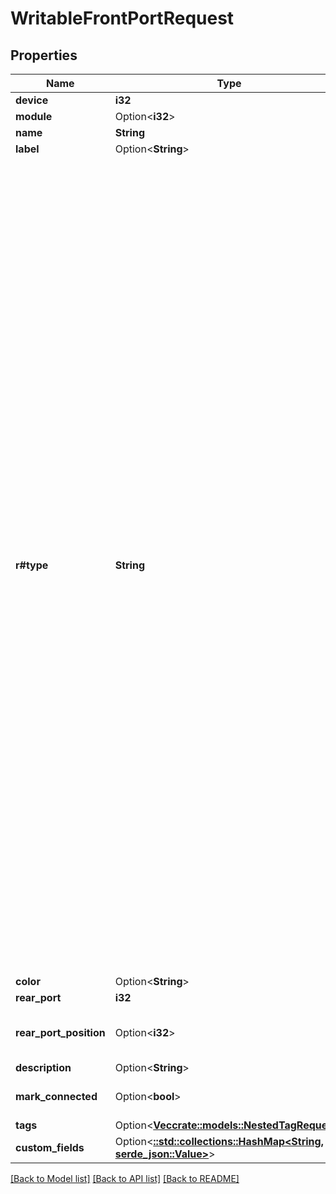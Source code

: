 # WritableFrontPortRequest

## Properties

Name | Type | Description | Notes
------------ | ------------- | ------------- | -------------
**device** | **i32** |  | 
**module** | Option<**i32**> |  | [optional]
**name** | **String** |  | 
**label** | Option<**String**> | Physical label | [optional]
**r#type** | **String** | * `8p8c` - 8P8C * `8p6c` - 8P6C * `8p4c` - 8P4C * `8p2c` - 8P2C * `6p6c` - 6P6C * `6p4c` - 6P4C * `6p2c` - 6P2C * `4p4c` - 4P4C * `4p2c` - 4P2C * `gg45` - GG45 * `tera-4p` - TERA 4P * `tera-2p` - TERA 2P * `tera-1p` - TERA 1P * `110-punch` - 110 Punch * `bnc` - BNC * `f` - F Connector * `n` - N Connector * `mrj21` - MRJ21 * `fc` - FC * `lc` - LC * `lc-pc` - LC/PC * `lc-upc` - LC/UPC * `lc-apc` - LC/APC * `lsh` - LSH * `lsh-pc` - LSH/PC * `lsh-upc` - LSH/UPC * `lsh-apc` - LSH/APC * `lx5` - LX.5 * `lx5-pc` - LX.5/PC * `lx5-upc` - LX.5/UPC * `lx5-apc` - LX.5/APC * `mpo` - MPO * `mtrj` - MTRJ * `sc` - SC * `sc-pc` - SC/PC * `sc-upc` - SC/UPC * `sc-apc` - SC/APC * `st` - ST * `cs` - CS * `sn` - SN * `sma-905` - SMA 905 * `sma-906` - SMA 906 * `urm-p2` - URM-P2 * `urm-p4` - URM-P4 * `urm-p8` - URM-P8 * `splice` - Splice * `other` - Other | 
**color** | Option<**String**> |  | [optional]
**rear_port** | **i32** |  | 
**rear_port_position** | Option<**i32**> | Mapped position on corresponding rear port | [optional]
**description** | Option<**String**> |  | [optional]
**mark_connected** | Option<**bool**> | Treat as if a cable is connected | [optional]
**tags** | Option<[**Vec<crate::models::NestedTagRequest>**](NestedTagRequest.md)> |  | [optional]
**custom_fields** | Option<[**::std::collections::HashMap<String, serde_json::Value>**](serde_json::Value.md)> |  | [optional]

[[Back to Model list]](../README.md#documentation-for-models) [[Back to API list]](../README.md#documentation-for-api-endpoints) [[Back to README]](../README.md)



